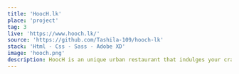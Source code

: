 ```yaml
---
title: 'HoocH.lk'
place: 'project'
tag: 3
live: 'https://www.hooch.lk/'
source: 'https://github.com/Tashila-109/hooch-lk'
stack: 'Html - Css - Sass - Adobe XD'
image: 'hooch.png'
description: HoocH is an unique urban restaurant that indulges your cravings for Asia’s best flavors. The restaurant is at 50A Edward lane, Colombo 00300, Sri Lanka. This is the official website of the restaurant. The overall design was done using Adobe XD and styling was done using Sass.
---
```

